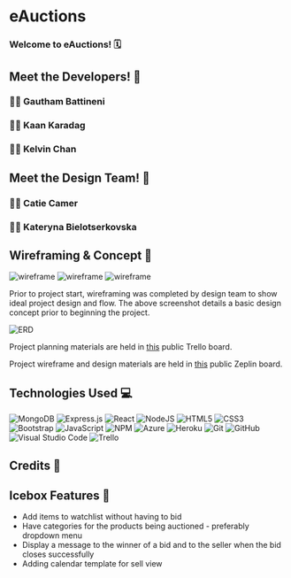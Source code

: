 # eAuctions

### Welcome to eAuctions! 🗓

## Meet the Developers! 🤝

### 🧑‍💻 Gautham Battineni

### 🧑‍💻 Kaan Karadag

### 🧑‍💻 Kelvin Chan

## Meet the Design Team! 🤝

### 👩‍💻 Catie Camer

### 👩‍💻 Kateryna Bielotserkovska

## Wireframing & Concept 📝

![wireframe](https://i.imgur.com/ISFpMoe.png)
![wireframe](https://i.imgur.com/erkDRNa.jpg)
![wireframe](https://i.imgur.com/d3tneyT.png)

Prior to project start, wireframing was completed by design team to show ideal project design and flow. The above screenshot details a basic design concept prior to beginning the project.

![ERD](https://i.imgur.com/X1CvuI6.png)

Project planning materials are held in [this](https://trello.com/b/N6PWQ1w3/project-3-reauction) public Trello board.

Project wireframe and design materials are held in [this](https://app.zeplin.io/project/63e5457f2c2969191b237a65) public Zeplin board.

## Technologies Used 💻

![MongoDB](https://img.shields.io/badge/MongoDB-%234ea94b.svg?style=for-the-badge&logo=mongodb&logoColor=white)
![Express.js](https://img.shields.io/badge/express.js-%23404d59.svg?style=for-the-badge&logo=express&logoColor=%2361DAFB)
![React](https://img.shields.io/badge/react-%2320232a.svg?style=for-the-badge&logo=react&logoColor=%2361DAFB)
![NodeJS](https://img.shields.io/badge/node.js-6DA55F?style=for-the-badge&logo=node.js&logoColor=white)
![HTML5](https://img.shields.io/badge/html5-%23E34F26.svg?style=for-the-badge&logo=html5&logoColor=white)
![CSS3](https://img.shields.io/badge/css3-%231572B6.svg?style=for-the-badge&logo=css3&logoColor=white)
![Bootstrap](https://img.shields.io/badge/bootstrap-%23563D7C.svg?style=for-the-badge&logo=bootstrap&logoColor=white)
![JavaScript](https://img.shields.io/badge/javascript-%23323330.svg?style=for-the-badge&logo=javascript&logoColor=%23F7DF1E)
![NPM](https://img.shields.io/badge/NPM-%23000000.svg?style=for-the-badge&logo=npm&logoColor=white)
![Azure](https://img.shields.io/badge/azure-%230072C6.svg?style=for-the-badge&logo=microsoftazure&logoColor=white)
![Heroku](https://img.shields.io/badge/heroku-%23430098.svg?style=for-the-badge&logo=heroku&logoColor=white)
![Git](https://img.shields.io/badge/git-%23F05033.svg?style=for-the-badge&logo=git&logoColor=white)
![GitHub](https://img.shields.io/badge/github-%23121011.svg?style=for-the-badge&logo=github&logoColor=white)
![Visual Studio Code](https://img.shields.io/badge/Visual%20Studio%20Code-0078d7.svg?style=for-the-badge&logo=visual-studio-code&logoColor=white)
![Trello](https://img.shields.io/badge/Trello-%23026AA7.svg?style=for-the-badge&logo=Trello&logoColor=white)

## Credits 🙏

## Icebox Features 🧊

- Add items to watchlist without having to bid
- Have categories for the products being auctioned - preferably dropdown menu
- Display a message to the winner of a bid and to the seller when the bid closes successfully
- Adding calendar template for sell view
